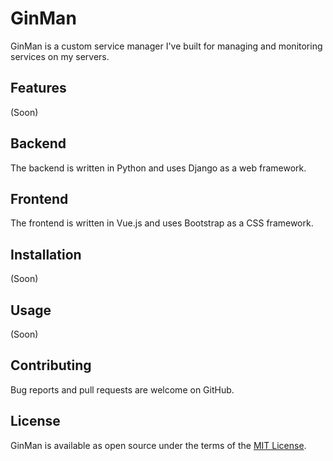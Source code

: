 # GinMan

GinMan is a custom service manager I've built for managing and monitoring services on my servers.

## Features

(Soon)

## Backend

The backend is written in Python and uses Django as a web framework.

## Frontend

The frontend is written in Vue.js and uses Bootstrap as a CSS framework.

## Installation

(Soon)

## Usage

(Soon)

## Contributing

Bug reports and pull requests are welcome on GitHub.

## License

GinMan is available as open source under the terms of the [MIT License](https://opensource.org/licenses/MIT).
